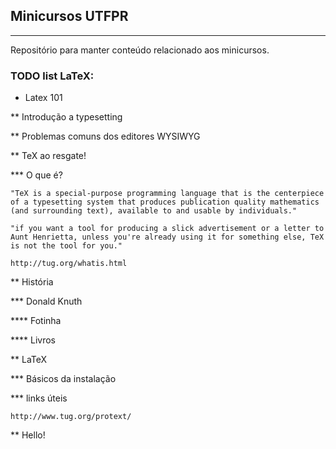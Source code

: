 ## Minicursos UTFPR
---
Repositório para manter conteúdo relacionado aos minicursos.

### TODO list LaTeX:
* Latex 101

** Introdução a typesetting

** Problemas comuns dos editores WYSIWYG

** TeX ao resgate!

*** O que é?

    "TeX is a special-purpose programming language that is the centerpiece of a typesetting system that produces publication quality mathematics (and surrounding text), available to and usable by individuals." 

    "if you want a tool for producing a slick advertisement or a letter to Aunt Henrietta, unless you're already using it for something else, TeX is not the tool for you."

    http://tug.org/whatis.html

** História

*** Donald Knuth

**** Fotinha

**** Livros

** LaTeX

*** Básicos da instalação

*** links úteis

    http://www.tug.org/protext/

** Hello!


